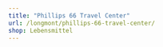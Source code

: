 ```yaml
---
title: "Phillips 66 Travel Center"
url: /longmont/phillips-66-travel-center/
shop: Lebensmittel
---
```

